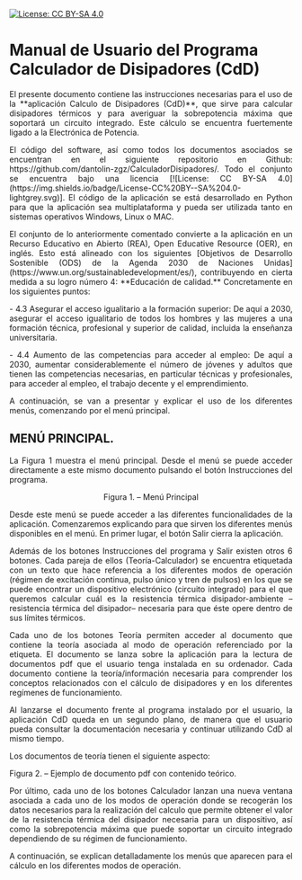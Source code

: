 [![License: CC BY-SA 4.0](https://img.shields.io/badge/License-CC%20BY--SA%204.0-lightgrey.svg)](https://creativecommons.org/licenses/by-sa/4.0/)

# Manual de Usuario del Programa Calculador de Disipadores (CdD)

<p style='text-align: justify;'>El presente documento contiene las instrucciones necesarias para el uso de la **aplicación Calculo de Disipadores (CdD)**, que sirve para calcular disipadores térmicos y para averiguar la sobrepotencia máxima que soportará un circuito integrado. Este cálculo se encuentra fuertemente ligado a la Electrónica de Potencia.</p>

<p style='text-align: justify;'>El código del software, así como todos los documentos asociados se encuentran en el siguiente repositorio en Github: https://github.com/dantolin-zgz/CalculadorDisipadores/. Todo el conjunto se encuentra bajo una licencia [![License: CC BY-SA 4.0](https://img.shields.io/badge/License-CC%20BY--SA%204.0-lightgrey.svg)]. El código de la aplicación se está desarrollado en Python para que la aplicación sea multiplataforma y pueda ser utilizada tanto en sistemas operativos Windows, Linux o MAC.</p>

<p style='text-align: justify;'>El conjunto de lo anteriormente comentado convierte a la aplicación en un Recurso Educativo en Abierto (REA), Open Educative Resource (OER), en inglés. Esto está alineado con los siguientes [Objetivos de Desarrollo Sostenible (ODS) de la Agenda 2030 de Naciones Unidas](https://www.un.org/sustainabledevelopment/es/), contribuyendo en cierta medida a su logro número 4: **Educación de calidad.** Concretamente en los siguientes puntos:</p>
<p style='text-align: justify;'>- 4.3 Asegurar el acceso igualitario a la formación superior: De aquí a 2030, asegurar el acceso igualitario de todos los hombres y las mujeres a una formación técnica, profesional y superior de calidad, incluida la enseñanza universitaria.</p>
<p style='text-align: justify;'>- 4.4 Aumento de las competencias para acceder al empleo: De aquí a 2030, aumentar considerablemente el número de jóvenes y adultos que tienen las competencias necesarias, en particular técnicas y profesionales, para acceder al empleo, el trabajo decente y el emprendimiento.</p>

<p style='text-align: justify;'>A continuación, se van a presentar y explicar el uso de los diferentes menús, comenzando por el menú principal.</p>

## MENÚ PRINCIPAL.
<p style='text-align: justify;'>La Figura 1 muestra el menú principal. Desde el menú se puede acceder directamente a este mismo documento pulsando el botón Instrucciones del programa.</p>
 
<p style='text-align: center;'>Figura 1. – Menú Principal</p>

<p style='text-align: justify;'>Desde este menú se puede acceder a las diferentes funcionalidades de la aplicación. Comenzaremos explicando para que sirven los diferentes menús disponibles en el menú. 
En primer lugar, el botón Salir cierra la aplicación.</p>

<p style='text-align: justify;'>Además de los botones Instrucciones del programa y Salir existen otros 6 botones. Cada  pareja de ellos (Teoría-Calculador) se encuentra etiquetada con un texto que hace referencia a los diferentes modos de operación (régimen de excitación continua, pulso único y tren de pulsos) en los que se puede encontrar un dispositivo electrónico (circuito integrado) para el que queremos calcular cuál es la resistencia térmica disipador-ambiente –resistencia térmica del disipador– necesaria para que éste opere dentro de sus límites térmicos.</p>

<p style='text-align: justify;'>Cada uno de los botones Teoría permiten acceder al documento que contiene la teoría asociada al modo de operación referenciado por la etiqueta. El documento se lanza sobre la aplicación para la lectura de documentos pdf que el usuario tenga instalada en su ordenador. Cada documento contiene la teoría/información necesaria para comprender los conceptos relacionados con el cálculo de disipadores y en los diferentes regímenes de funcionamiento.</p>

<p style='text-align: justify;'>Al lanzarse el documento frente al programa instalado por el usuario, la aplicación CdD queda en un segundo plano, de manera que el usuario pueda consultar la documentación necesaria y continuar utilizando CdD al mismo tiempo.</p>
Los documentos de teoría tienen el siguiente aspecto:</p>
 
<p style='text-align: justify;'>Figura 2. – Ejemplo de documento pdf con contenido teórico.</p>

<p style='text-align: justify;'>Por último, cada uno de los botones Calculador lanzan una nueva ventana asociada a cada uno de los modos de operación donde se recogerán los datos necesarios para la realización del calculo que permite obtener el valor de la resistencia térmica del disipador necesaria para un dispositivo, así como la sobrepotencia máxima que puede soportar un circuito integrado dependiendo de su régimen de funcionamiento.</p>

<p style='text-align: justify;'>A continuación, se explican detalladamente los menús que aparecen para el cálculo en los diferentes modos de operación.</p>
